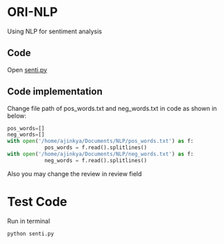 # ORI-NLP

Using NLP for sentiment analysis

## Code

Open [senti.py](../master/senti.py)

## Code implementation

Change file path of  pos_words.txt and neg_words.txt in code as shown in below:

```python 
pos_words=[]
neg_words=[]
with open('/home/ajinkya/Documents/NLP/pos_words.txt') as f:
			pos_words = f.read().splitlines()
with open('/home/ajinkya/Documents/NLP/neg_words.txt') as f:
			neg_words = f.read().splitlines()
```
Also you may change the review in review field

# Test Code
Run in terminal 
```python 
python senti.py
```
